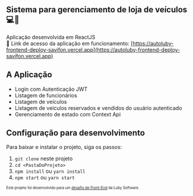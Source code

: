 ## Sistema para gerenciamento de loja de veículos 💻🚗

Aplicação desenvolvida em ReactJS\
🔗 Link de acesso da aplicação em funcionamento: [https://autoluby-frontend-deploy-savifon.vercel.app](https://autoluby-frontend-deploy-savifon.vercel.app)

## A Aplicação

- Login com Autenticação JWT
- Listagem de funcionários
- Listagem de veículos
- Listagem de veículos reservados e vendidos do usuário autenticado
- Gerenciamento de estado com Context Api

## Configuração para desenvolvimento

Para baixar e instalar o projeto, siga os passos:

1. `git clone` neste projeto
2. `cd <PastaDoProjeto>`
3. `npm install` ou `yarn install`
4. `npm start` ou `yarn start`

<sub><sup>Este projeto foi desenvolvido para um [desafio de Front-End](https://github.com/lubysoftware/join/tree/react) da Luby Software.</sub></sup>
